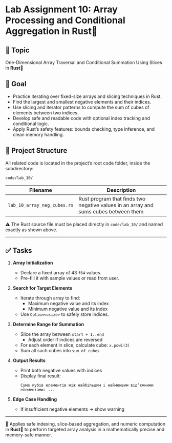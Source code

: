 # Lab Assignment 10: Array Processing and Conditional Aggregation in Rust🦀

## 🎯 Topic

One-Dimensional Array Traversal and Conditional Summation Using Slices in **Rust**🦀  

## 📌 Goal

- Practice iterating over fixed-size arrays and slicing techniques in Rust.
- Find the largest and smallest negative elements and their indices.
- Use slicing and iterator patterns to compute the sum of cubes of elements between two indices.
- Develop safe and readable code with optional index tracking and conditional logic.
- Apply Rust’s safety features: bounds checking, type inference, and clean memory handling.

## 📂 Project Structure

All related code is located in the project’s root code folder, inside the subdirectory:

```
code/lab_10/
```

| Filename                    | Description                                                                 |
|-----------------------------|-----------------------------------------------------------------------------|
| `lab_10_array_neg_cubes.rs` | Rust program that finds two negative values in an array and sums cubes between them |

⚠️ The Rust source file must be placed directly in `code/lab_10/` and named exactly as shown above.

---

## ✅ Tasks

1. **Array Initialization**
   - Declare a fixed array of 43 `f64` values.
   - Pre-fill it with sample values or read from user.

2. **Search for Target Elements**
   - Iterate through array to find:
     - Maximum negative value and its index
     - Minimum negative value and its index
   - Use `Option<usize>` to safely store indices.

3. **Determine Range for Summation**
   - Slice the array between `start + 1..end`
     - Adjust order if indices are reversed
   - For each element in slice, calculate cube: `x.powi(3)`
   - Sum all such cubes into `sum_of_cubes`

4. **Output Results**
   - Print both negative values with indices
   - Display final result:
     ```
     Сума кубів елементів між найбільшим і найменшим від’ємними елементами: ...
     ```

5. **Edge Case Handling**
   - If insufficient negative elements → show warning

---

📎 Applies safe indexing, slice-based aggregation, and numeric computation in **Rust**🦀 to perform targeted array analysis in a mathematically precise and memory-safe manner.
